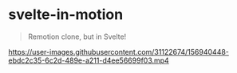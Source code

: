 # svelte-in-motion

> Remotion clone, but in Svelte!

https://user-images.githubusercontent.com/31122674/156940448-ebdc2c35-6c2d-489e-a211-d4ee56699f03.mp4
